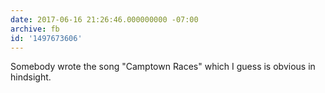 ```yaml
---
date: 2017-06-16 21:26:46.000000000 -07:00
archive: fb
id: '1497673606'
---
```


Somebody wrote the song "Camptown Races" which I guess is obvious in hindsight.
